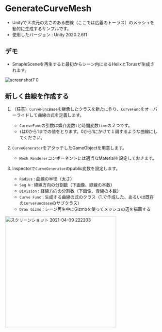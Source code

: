 # GenerateCurveMesh

- Unityで３次元の太さのある曲線（ここでは広義のトーラス）のメッシュを動的に生成するサンプルです。
- 使用したバージョン : Unity 2020.2.6f1

## デモ
- SmapleSceneを再生すると最初からシーン内にあるHelixとTorusが生成されます。

![screenshot7 0](https://user-images.githubusercontent.com/62280044/114183322-874f9200-997e-11eb-93ed-1b41271b9b8a.png)

## 新しく曲線を作成する
1. （任意）`CurveFuncBase`を継承したクラスを新たに作り、`CurveFunc`をオーバーライドして曲線の式を定義します。
   - `CureveFunc`の引数は媒介変数`t`と時間変数`time`の２つです。
   - `t`は0から1までの値をとります。0から1にかけて１周するような曲線にしてください。

2. `CurveGenerator`をアタッチしたGameObjectを用意します。
   - `Mesh Renderer`コンポーネントには適当なMaterialを設定しておきます。

3. Inspectorで`CurveGenerator`のpublic変数を設定します。
   - `Radius` : 曲線の半径（太さ）
   - `Seg N` : 緯線方向の分割数（下画像、緑線の本数）
   - `Division` : 経線方向の分割数（下画像、青線の本数）
   - `Curve Func` : 生成する曲線の式のクラス（1.で作成した、あるいは既存の`CurveFuncBase`のサブクラス）
   - `Draw Gizmo` : シーン再生中にGizmoを使ってメッシュの辺を描画する

<img width="366" alt="スクリーンショット 2021-04-09 222203" src="https://user-images.githubusercontent.com/62280044/114186709-245ffa00-9982-11eb-8ae3-8ec2bcade958.png">
